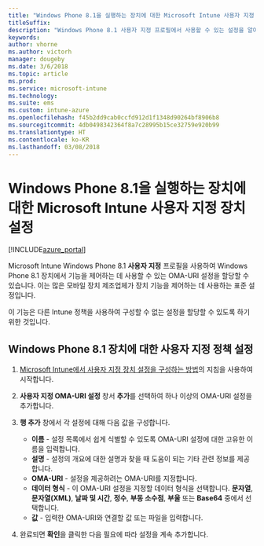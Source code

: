 ```yaml
---
title: "Windows Phone 8.1을 실행하는 장치에 대한 Microsoft Intune 사용자 지정 설정"
titleSuffix: 
description: "Windows Phone 8.1 사용자 지정 프로필에서 사용할 수 있는 설정을 알아봅니다."
keywords: 
author: vhorne
ms.author: victorh
manager: dougeby
ms.date: 3/6/2018
ms.topic: article
ms.prod: 
ms.service: microsoft-intune
ms.technology: 
ms.suite: ems
ms.custom: intune-azure
ms.openlocfilehash: f45b2dd9cab0ccfd912d1f1348d90264bf8906b8
ms.sourcegitcommit: 4db0498342364f8a7c28995b15ce32759e920b99
ms.translationtype: HT
ms.contentlocale: ko-KR
ms.lasthandoff: 03/08/2018
---
```

# <a name="microsoft-intune-custom-device-settings-for-devices-running-windows-phone-81"></a>Windows Phone 8.1을 실행하는 장치에 대한 Microsoft Intune 사용자 지정 장치 설정

[!INCLUDE[azure_portal](./includes/azure_portal.md)]

Microsoft Intune Windows Phone 8.1 **사용자 지정** 프로필을 사용하여 Windows Phone 8.1 장치에서 기능을 제어하는 데 사용할 수 있는 OMA-URI 설정을 할당할 수 있습니다. 이는 많은 모바일 장치 제조업체가 장치 기능을 제어하는 데 사용하는 표준 설정입니다.

이 기능은 다른 Intune 정책을 사용하여 구성할 수 없는 설정을 할당할 수 있도록 하기 위한 것입니다.

## <a name="custom-policy-settings-for-windows-phone-81-devices"></a>Windows Phone 8.1 장치에 대한 사용자 지정 정책 설정

1. [Microsoft Intune에서 사용자 지정 장치 설정을 구성하는 방법](custom-settings-configure.md)의 지침을 사용하여 시작합니다.
2. **사용자 지정 OMA-URI 설정** 창서 **추가**를 선택하여 하나 이상의 OMA-URI 설정을 추가합니다.
3. **행 추가** 창에서 각 설정에 대해 다음 값을 구성합니다.
    - **이름** - 설정 목록에서 쉽게 식별할 수 있도록 OMA-URI 설정에 대한 고유한 이름을 입력합니다.
    - **설명** - 설정의 개요에 대한 설명과 찾을 때 도움이 되는 기타 관련 정보를 제공합니다.
    - **OMA-URI** - 설정을 제공하려는 OMA-URI를 지정합니다.
    - **데이터 형식** - 이 OMA-URI 설정을 지정할 데이터 형식을 선택합니다. **문자열**, **문자열(XML)**, **날짜 및 시간**, **정수**, **부동 소수점**, **부울** 또는 **Base64** 중에서 선택합니다.
    - **값** - 입력한 OMA-URI와 연결할 값 또는 파일을 입력합니다.

4. 완료되면 **확인**을 클릭한 다음 필요에 따라 설정을 계속 추가합니다.
